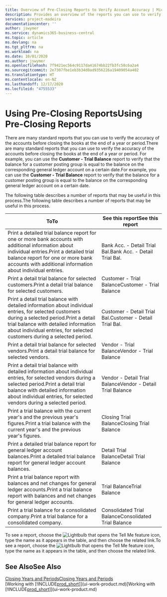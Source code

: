 ```yaml
---
title: Overview of Pre-Closing Reports to Verify Account Accuracy | Microsoft Docs
description: Provides an overview of the reports you can use to verify the accuracy of accounts before closing the books at the end of a year or period.
services: project-madeira
documentationcenter: ''
author: jswymer
ms.service: dynamics365-business-central
ms.topic: article
ms.devlang: na
ms.tgt_pltfrm: na
ms.workload: na
ms.date: 10/01/2020
ms.author: jswymer
ms.openlocfilehash: 7f9421ec564c9117da41674bb22fb3fc58c6a2a4
ms.sourcegitcommit: 2e7307fbe1eb3b34d0ad9356226a19409054a402
ms.translationtype: HT
ms.contentlocale: en-NZ
ms.lasthandoff: 12/17/2020
ms.locfileid: "4755533"
---
```

# <a name="using-pre-closing-reports"></a><span data-ttu-id="353d6-103">Using Pre-Closing Reports</span><span class="sxs-lookup"><span data-stu-id="353d6-103">Using Pre-Closing Reports</span></span>
<span data-ttu-id="353d6-104">There are many standard reports that you can use to verify the accuracy of the accounts before closing the books at the end of a year or period.</span><span class="sxs-lookup"><span data-stu-id="353d6-104">There are many standard reports that you can use to verify the accuracy of the accounts before closing the books at the end of a year or period.</span></span> <span data-ttu-id="353d6-105">For example, you can use the **Customer - Trial Balance** report to verify that the balance for a customer posting group is equal to the balance on the corresponding general ledger account on a certain date.</span><span class="sxs-lookup"><span data-stu-id="353d6-105">For example, you can use the **Customer - Trial Balance** report to verify that the balance for a customer posting group is equal to the balance on the corresponding general ledger account on a certain date.</span></span>

<span data-ttu-id="353d6-106">The following table describes a number of reports that may be useful in this process.</span><span class="sxs-lookup"><span data-stu-id="353d6-106">The following table describes a number of reports that may be useful in this process.</span></span>

| <span data-ttu-id="353d6-107">To</span><span class="sxs-lookup"><span data-stu-id="353d6-107">To</span></span> | <span data-ttu-id="353d6-108">See this report</span><span class="sxs-lookup"><span data-stu-id="353d6-108">See this report</span></span> |
| --- | --- |
| <span data-ttu-id="353d6-109">Print a detailed trial balance report for one or more bank accounts with additional information about individual entries.</span><span class="sxs-lookup"><span data-stu-id="353d6-109">Print a detailed trial balance report for one or more bank accounts with additional information about individual entries.</span></span> |<span data-ttu-id="353d6-110">Bank Acc. - Detail Trial Bal.</span><span class="sxs-lookup"><span data-stu-id="353d6-110">Bank Acc. - Detail Trial Bal.</span></span> |
| <span data-ttu-id="353d6-111">Print a detail trial balance for selected customers.</span><span class="sxs-lookup"><span data-stu-id="353d6-111">Print a detail trial balance for selected customers.</span></span> |<span data-ttu-id="353d6-112">Customer - Trial Balance</span><span class="sxs-lookup"><span data-stu-id="353d6-112">Customer - Trial Balance</span></span> |
| <span data-ttu-id="353d6-113">Print a detail trial balance with detailed information about individual entries, for selected customers during a selected period.</span><span class="sxs-lookup"><span data-stu-id="353d6-113">Print a detail trial balance with detailed information about individual entries, for selected customers during a selected period.</span></span> |<span data-ttu-id="353d6-114">Customer - Detail Trial Bal.</span><span class="sxs-lookup"><span data-stu-id="353d6-114">Customer - Detail Trial Bal.</span></span> |
| <span data-ttu-id="353d6-115">Print a detail trial balance for selected vendors.</span><span class="sxs-lookup"><span data-stu-id="353d6-115">Print a detail trial balance for selected vendors.</span></span> |<span data-ttu-id="353d6-116">Vendor - Trial Balance</span><span class="sxs-lookup"><span data-stu-id="353d6-116">Vendor - Trial Balance</span></span> |
| <span data-ttu-id="353d6-117">Print a detail trial balance with detailed information about individual entries, for selected vendors during a selected period.</span><span class="sxs-lookup"><span data-stu-id="353d6-117">Print a detail trial balance with detailed information about individual entries, for selected vendors during a selected period.</span></span> |<span data-ttu-id="353d6-118">Vendor - Detail Trial Balance</span><span class="sxs-lookup"><span data-stu-id="353d6-118">Vendor - Detail Trial Balance</span></span> |
| <span data-ttu-id="353d6-119">Print a trial balance with the current year's and the previous year's figures.</span><span class="sxs-lookup"><span data-stu-id="353d6-119">Print a trial balance with the current year's and the previous year's figures.</span></span> |<span data-ttu-id="353d6-120">Closing Trial Balance</span><span class="sxs-lookup"><span data-stu-id="353d6-120">Closing Trial Balance</span></span> |
| <span data-ttu-id="353d6-121">Print a detailed trial balance report for general ledger account balances.</span><span class="sxs-lookup"><span data-stu-id="353d6-121">Print a detailed trial balance report for general ledger account balances.</span></span> |<span data-ttu-id="353d6-122">Detail Trial Balance</span><span class="sxs-lookup"><span data-stu-id="353d6-122">Detail Trial Balance</span></span> |
| <span data-ttu-id="353d6-123">Print a trial balance report with balances and net changes for general ledger accounts.</span><span class="sxs-lookup"><span data-stu-id="353d6-123">Print a trial balance report with balances and net changes for general ledger accounts.</span></span> |<span data-ttu-id="353d6-124">Trial Balance</span><span class="sxs-lookup"><span data-stu-id="353d6-124">Trial Balance</span></span> |
| <span data-ttu-id="353d6-125">Print a trial balance for a consolidated company.</span><span class="sxs-lookup"><span data-stu-id="353d6-125">Print a trial balance for a consolidated company.</span></span> |<span data-ttu-id="353d6-126">Consolidated Trial Balance</span><span class="sxs-lookup"><span data-stu-id="353d6-126">Consolidated Trial Balance</span></span> |

<span data-ttu-id="353d6-127">To see a report, choose the ![Lightbulb that opens the Tell Me feature](media/ui-search/search_small.png "Tell me what you want to do") icon, type the name as it appears in the table, and then choose the related link.</span><span class="sxs-lookup"><span data-stu-id="353d6-127">To see a report, choose the ![Lightbulb that opens the Tell Me feature](media/ui-search/search_small.png "Tell me what you want to do") icon, type the name as it appears in the table, and then choose the related link.</span></span>

## <a name="see-also"></a><span data-ttu-id="353d6-128">See Also</span><span class="sxs-lookup"><span data-stu-id="353d6-128">See Also</span></span>
[<span data-ttu-id="353d6-129">Closing Years and Periods</span><span class="sxs-lookup"><span data-stu-id="353d6-129">Closing Years and Periods</span></span>](year-close-years-periods.md)  
<span data-ttu-id="353d6-130">[Working with [!INCLUDE[prod_short](includes/prod_short.md)]](ui-work-product.md)</span><span class="sxs-lookup"><span data-stu-id="353d6-130">[Working with [!INCLUDE[prod_short](includes/prod_short.md)]](ui-work-product.md)</span></span>

